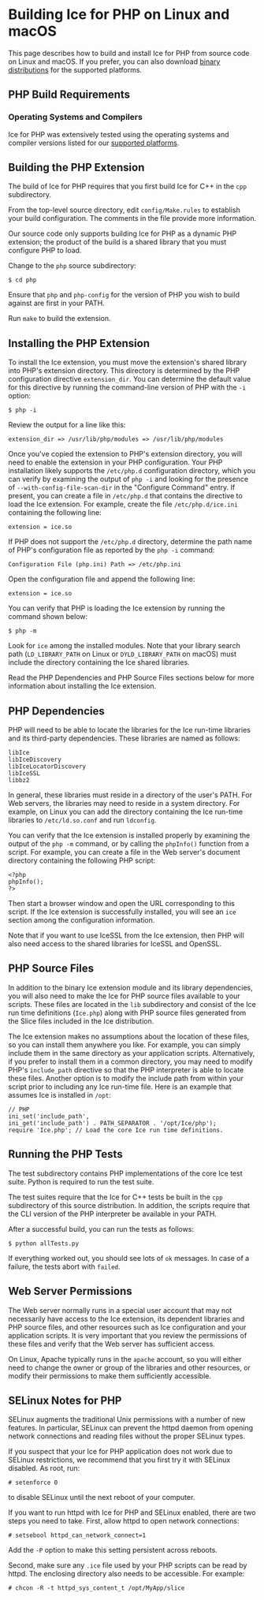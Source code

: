 # Building Ice for PHP on Linux and macOS

This page describes how to build and install Ice for PHP from source code on
Linux and macOS. If you prefer, you can also download [binary distributions][1]
for the supported platforms.

## PHP Build Requirements

### Operating Systems and Compilers

Ice for PHP was extensively tested using the operating systems and compiler
versions listed for our [supported platforms][2].

## Building the PHP Extension

The build of Ice for PHP requires that you first build Ice for C++ in the `cpp`
subdirectory.

From the top-level source directory, edit `config/Make.rules` to establish
your build configuration. The comments in the file provide more information.

Our source code only supports building Ice for PHP as a dynamic PHP extension;
the product of the build is a shared library that you must configure PHP to
load.

Change to the `php` source subdirectory:

    $ cd php

Ensure that `php` and `php-config` for the version of PHP you wish to
build against are first in your PATH.

Run `make` to build the extension.

## Installing the PHP Extension

To install the Ice extension, you must move the extension's shared library into
PHP's extension directory. This directory is determined by the PHP configuration
directive `extension_dir`. You can determine the default value for this
directive by running the command-line version of PHP with the `-i` option:

    $ php -i

Review the output for a line like this:

    extension_dir => /usr/lib/php/modules => /usr/lib/php/modules

Once you've copied the extension to PHP's extension directory, you will need to
enable the extension in your PHP configuration. Your PHP installation likely
supports the `/etc/php.d` configuration directory, which you can verify by
examining the output of `php -i` and looking for the presence of
`--with-config-file-scan-dir` in the "Configure Command" entry. If present,
you can create a file in `/etc/php.d` that contains the directive to load the
Ice extension. For example, create the file `/etc/php.d/ice.ini` containing
the following line:

    extension = ice.so

If PHP does not support the `/etc/php.d` directory, determine the path name of
PHP's configuration file as reported by the `php -i` command:

    Configuration File (php.ini) Path => /etc/php.ini

Open the configuration file and append the following line:

    extension = ice.so

You can verify that PHP is loading the Ice extension by running the command
shown below:

    $ php -m

Look for `ice` among the installed modules. Note that your library search path
(`LD_LIBRARY_PATH` on Linux or `DYLD_LIBRARY_PATH` on macOS) must include the
directory containing the Ice shared libraries.

Read the PHP Dependencies and PHP Source Files sections below for more
information about installing the Ice extension.

## PHP Dependencies

PHP will need to be able to locate the libraries for the Ice run-time libraries
and its third-party dependencies. These libraries are named as follows:

    libIce
    libIceDiscovery
    libIceLocatorDiscovery
    libIceSSL
    libbz2

In general, these libraries must reside in a directory of the user's PATH. For
Web servers, the libraries may need to reside in a system directory. For
example, on Linux you can add the directory containing the Ice run-time
libraries to `/etc/ld.so.conf` and run `ldconfig`.

You can verify that the Ice extension is installed properly by examining the
output of the `php -m` command, or by calling the `phpInfo()` function from a
script. For example, you can create a file in the Web server's document
directory containing the following PHP script:

    <?php
    phpInfo();
    ?>

Then start a browser window and open the URL corresponding to this script. If
the Ice extension is successfully installed, you will see an `ice` section among
the configuration information.

Note that if you want to use IceSSL from the Ice extension, then PHP will also
need access to the shared libraries for IceSSL and OpenSSL.

## PHP Source Files

In addition to the binary Ice extension module and its library dependencies, you
will also need to make the Ice for PHP source files available to your scripts.
These files are located in the `lib` subdirectory and consist of the Ice run
time definitions (`Ice.php`) along with PHP source files
generated from the Slice files included in the Ice distribution.

The Ice extension makes no assumptions about the location of these files, so you
can install them anywhere you like. For example, you can simply include them in
the same directory as your application scripts. Alternatively, if you prefer to
install them in a common directory, you may need to modify PHP's `include_path`
directive so that the PHP interpreter is able to locate these files. Another
option is to modify the include path from within your script prior to including
any Ice run-time file. Here is an example that assumes Ice is installed in
`/opt`:

    // PHP
    ini_set('include_path',
    ini_get('include_path') . PATH_SEPARATOR . '/opt/Ice/php');
    require 'Ice.php'; // Load the core Ice run time definitions.

## Running the PHP Tests

The test subdirectory contains PHP implementations of the core Ice test suite.
Python is required to run the test suite.

The test suites require that the Ice for C++ tests be built in the `cpp`
subdirectory of this source distribution. In addition, the scripts require
that the CLI version of the PHP interpreter be available in your PATH.

After a successful build, you can run the tests as follows:

    $ python allTests.py

If everything worked out, you should see lots of `ok` messages. In case of a
failure, the tests abort with `failed`.

## Web Server Permissions

The Web server normally runs in a special user account that may not necessarily
have access to the Ice extension, its dependent libraries and PHP source files,
and other resources such as Ice configuration and your application scripts. It
is very important that you review the permissions of these files and verify
that the Web server has sufficient access.

On Linux, Apache typically runs in the `apache` account, so you will either
need to change the owner or group of the libraries and other resources, or
modify their permissions to make them sufficiently accessible.

## SELinux Notes for PHP

SELinux augments the traditional Unix permissions with a number of new features.
In particular, SELinux can prevent the httpd daemon from opening network
connections and reading files without the proper SELinux types.

If you suspect that your Ice for PHP application does not work due to SELinux
restrictions, we recommend that you first try it with SELinux disabled.
As root, run:

    # setenforce 0

to disable SELinux until the next reboot of your computer.

If you want to run httpd with Ice for PHP and SELinux enabled, there are two
steps you need to take. First, allow httpd to open network connections:

    # setsebool httpd_can_network_connect=1

Add the `-P` option to make this setting persistent across reboots.

Second, make sure any `.ice` file used by your PHP scripts can be read by httpd.
The enclosing directory also needs to be accessible. For example:

    # chcon -R -t httpd_sys_content_t /opt/MyApp/slice

[1]: https://zeroc.com/distributions/ice
[2]: https://doc.zeroc.com/display/Rel/Supported+Platforms+for+Ice+3.7.0
